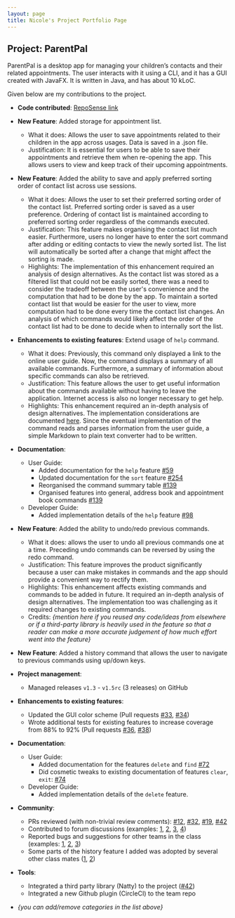 ```yaml
---
layout: page
title: Nicole's Project Portfolio Page
---
```


## Project: ParentPal

ParentPal is a desktop app for managing your children’s contacts and their related appointments. The user interacts with it using a CLI, and it has a GUI created with JavaFX. It is written in Java, and has about 10 kLoC.

Given below are my contributions to the project.

* **Code contributed**: [RepoSense link](https://nus-cs2103-ay2021s2.github.io/tp-dashboard/?search=nicoleang09&sort=groupTitle&sortWithin=title&timeframe=commit&mergegroup=&groupSelect=groupByRepos&breakdown=true&checkedFileTypes=docs~functional-code~test-code~other&since=2021-02-19&tabOpen=true&tabType=authorship&tabAuthor=nicoleang09&tabRepo=AY2021S2-CS2103T-W13-3%2Ftp%5Bmaster%5D&authorshipIsMergeGroup=false&authorshipFileTypes=docs~functional-code~test-code&authorshipIsBinaryFileTypeChecked=false)

* **New Feature**: Added storage for appointment list.
  * What it does: Allows the user to save appointments related to their children in the app across usages. Data is saved in a .json file.
  * Justification: It is essential for users to be able to save their appointments and retrieve them when re-opening the app. This allows users to view and keep track of their upcoming appointments.
  
* **New Feature**: Added the ability to save and apply preferred sorting order of contact list across use sessions.
  * What it does: Allows the user to set their preferred sorting order of the contact list. Preferred sorting order is saved as a user preference. Ordering of contact list is maintained according to preferred sorting order regardless of the commands executed.
  * Justification: This feature makes organising the contact list much easier. Furthermore, users no longer have to enter the sort command after adding or editing contacts to view the newly sorted list. The list will automatically be sorted after a change that might affect the sorting is made.
  * Highlights: The implementation of this enhancement required an analysis of design alternatives. As the contact list was stored as a filtered list that could not be easily sorted, there was a need to consider the tradeoff between the user's convenience and the computation that had to be done by the app. To maintain a sorted contact list that would be easier for the user to view, more computation had to be done every time the contact list changes. An analysis of which commands would likely affect the order of the contact list had to be done to decide when to internally sort the list. 
  
* **Enhancements to existing features**: Extend usage of `help` command.
  * What it does: Previously, this command only displayed a link to the online user guide. Now, the command displays a summary of all available commands. Furthermore, a summary of information about specific commands can also be retrieved.
  * Justification: This feature allows the user to get useful information about the commands available without having to leave the application. Internet access is also no longer necessary to get help.
  * Highlights: This enhancement required an in-depth analysis of design alternatives. The implementation considerations are documented [here](https://ay2021s2-cs2103t-w13-3.github.io/tp/DeveloperGuide.html#help-feature). Since the eventual implementation of the command reads and parses information from the user guide, a simple Markdown to plain text converter had to be written.

* **Documentation**:
  * User Guide:
    * Added documentation for the `help` feature [\#59](https://github.com/AY2021S2-CS2103T-W13-3/tp/pull/59)
    * Updated documentation for the `sort` feature [\#254](https://github.com/AY2021S2-CS2103T-W13-3/tp/pull/254)
    * Reorganised the command summary table [\#139](https://github.com/AY2021S2-CS2103T-W13-3/tp/pull/139)
    * Organised features into general, address book and appointment book commands [\#139](https://github.com/AY2021S2-CS2103T-W13-3/tp/pull/139)
  * Developer Guide:
    * Added implementation details of the `help` feature [\#98](https://github.com/AY2021S2-CS2103T-W13-3/tp/pull/98)
  


* **New Feature**: Added the ability to undo/redo previous commands.
  * What it does: allows the user to undo all previous commands one at a time. Preceding undo commands can be reversed by using the redo command.
  * Justification: This feature improves the product significantly because a user can make mistakes in commands and the app should provide a convenient way to rectify them.
  * Highlights: This enhancement affects existing commands and commands to be added in future. It required an in-depth analysis of design alternatives. The implementation too was challenging as it required changes to existing commands.
  * Credits: *{mention here if you reused any code/ideas from elsewhere or if a third-party library is heavily used in the feature so that a reader can make a more accurate judgement of how much effort went into the feature}*

* **New Feature**: Added a history command that allows the user to navigate to previous commands using up/down keys.

* **Project management**:
  * Managed releases `v1.3` - `v1.5rc` (3 releases) on GitHub

* **Enhancements to existing features**:
  * Updated the GUI color scheme (Pull requests [\#33](), [\#34]())
  * Wrote additional tests for existing features to increase coverage from 88% to 92% (Pull requests [\#36](), [\#38]())

* **Documentation**:
  * User Guide:
    * Added documentation for the features `delete` and `find` [\#72]()
    * Did cosmetic tweaks to existing documentation of features `clear`, `exit`: [\#74]()
  * Developer Guide:
    * Added implementation details of the `delete` feature.

* **Community**:
  * PRs reviewed (with non-trivial review comments): [\#12](), [\#32](), [\#19](), [\#42]()
  * Contributed to forum discussions (examples: [1](), [2](), [3](), [4]())
  * Reported bugs and suggestions for other teams in the class (examples: [1](), [2](), [3]())
  * Some parts of the history feature I added was adopted by several other class mates ([1](), [2]())

* **Tools**:
  * Integrated a third party library (Natty) to the project ([\#42]())
  * Integrated a new Github plugin (CircleCI) to the team repo

* _{you can add/remove categories in the list above}_
